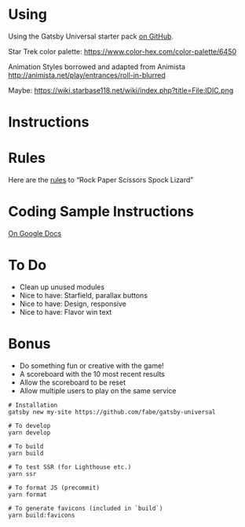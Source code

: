 # Using

Using the Gatsby Universal starter pack [on GitHub](https://github.com/fabe/gatsby-universal).

Star Trek color palette: https://www.color-hex.com/color-palette/6450

Animation Styles borrowed and adapted from Animista
http://animista.net/play/entrances/roll-in-blurred

Maybe:
https://wiki.starbase118.net/wiki/index.php?title=File:IDIC.png

# Instructions

# Rules
Here are the [rules](http://www.samkass.com/theories/RPSSL.html) to “Rock Paper Scissors Spock Lizard”


# Coding Sample Instructions
[On Google Docs](https://docs.google.com/document/d/1xY2A2Rcq5tOnWUDYiPfEEIYOyrBYWPbqLnflyk6E2Ag/view#heading=h.mzegkw7ilz8l)


# To Do
 * Clean up unused modules
 * Nice to have: Starfield, parallax buttons
 * Nice to have: Design, responsive
 * Nice to have: Flavor win text

# Bonus
<ul>
    <li>Do something fun or creative with the game!</li>
    <li>A scoreboard with the 10 most recent results</li>
    <li>Allow the scoreboard to be reset</li>
    <li>Allow multiple users to play on the same service</li>
</ul>

```
# Installation
gatsby new my-site https://github.com/fabe/gatsby-universal

# To develop
yarn develop

# To build
yarn build

# To test SSR (for Lighthouse etc.)
yarn ssr

# To format JS (precommit)
yarn format

# To generate favicons (included in `build`)
yarn build:favicons
```
